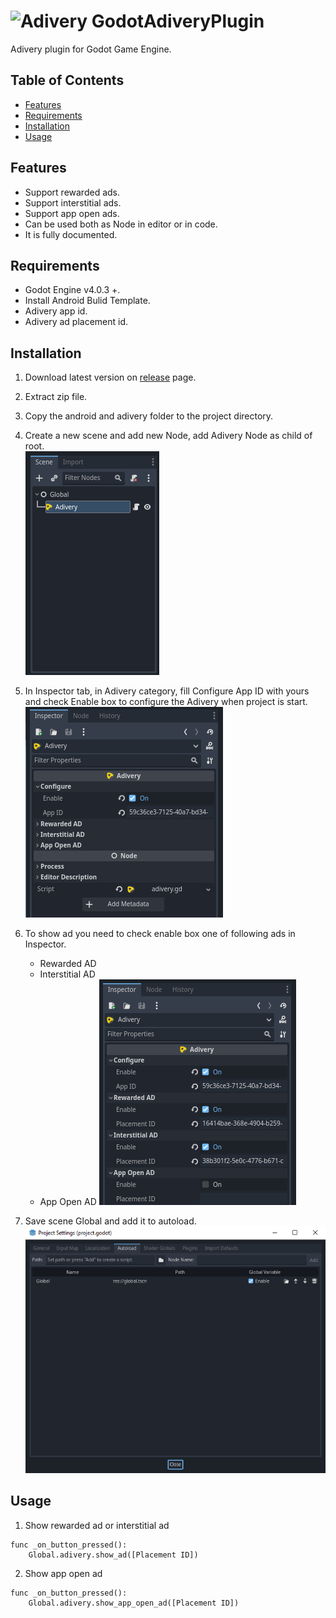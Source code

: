 # ![Adivery](https://www.adivery.com/wp-content/uploads/2021/06/logo3.svg) GodotAdiveryPlugin
 Adivery plugin for Godot Game Engine.

## Table of Contents
   - [Features](#features)
   - [Requirements](#requirements)
   - [Installation](#installation)
   - [Usage](#usage)

## Features
   - Support rewarded ads.
   - Support interstitial ads.
   - Support app open ads.
   - Can be used both as Node in editor or in code.
   - It is fully documented.

## Requirements
   - Godot Engine v4.0.3 +.
   - Install Android Bulid Template.
   - Adivery app id.
   - Adivery ad placement id.

## Installation
   1. Download latest version on [release](https://github.com/DexterFstone/GodotAdiveryPlugin/releases/tag/v1.0.0) page.
   2. Extract zip file.
   3. Copy the android and adivery folder to the project directory.
   4. Create a new scene and add new Node, add Adivery Node as child of root. <br>![Add Adivery](images/image%2001.jpg)
   5. In Inspector tab, in Adivery category, fill Configure App ID with yours and check Enable box to configure the Adivery when project is start. <br>![add configure](images/image%2002.jpg)
   6. To show ad you need to check enable box one of following ads in Inspector.
       - Rewarded AD
       - Interstitial AD
       - App Open AD
    ![check ads](images/image%2003.jpg)

   7. Save scene Global and add it to autoload. <br>![autoload](images/image%2004.jpg)

## Usage
   1. Show rewarded ad or interstitial ad
  ```gdscript
  func _on_button_pressed():
      Global.adivery.show_ad([Placement ID])
  ```
  2. Show app open ad
  ```gdscript
  func _on_button_pressed():
      Global.adivery.show_app_open_ad([Placement ID])
  ```
